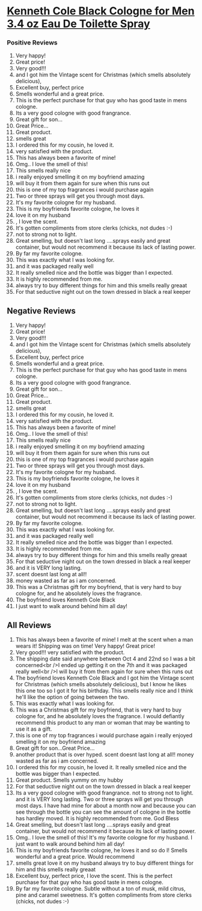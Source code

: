 # [Kenneth Cole Black Cologne for Men 3.4 oz Eau De Toilette Spray](https://products.checkmycream.com/products/kenneth-cole-black-cologne-for-men-3.4-oz-eau-de-toilette-spray.html)

### Positive Reviews

<ol>
      <li>Very happy!</li>
      <li>Great price!</li>
      <li>Very good!!!</li>
      <li>and I got him the Vintage scent for Christmas (which smells absolutely delicious),</li>
      <li>Excellent buy, perfect price</li>
      <li>Smells wonderful and a great price.</li>
      <li>This is the perfect purchase for that guy who has good taste in mens cologne.</li>
      <li>Its a very good cologne with good frangrance.</li>
      <li>Great gift for son...</li>
      <li>Great Price...</li>
      <li>Great product.</li>
      <li>smells great  </li>
      <li>I ordered this for my cousin,  he loved it.</li>
      <li>very satisfied with the product.</li>
      <li>This has always been a favorite of mine!</li>
      <li>Omg.. I love the smell of this!</li>
      <li>This smells really nice</li>
      <li>i really enjoyed smelling it on my boyfriend amazing</li>
      <li>will buy it from them again for sure when this runs out</li>
      <li>this is one of my top fragrances i would purchase again</li>
      <li>Two or three sprays will get you through most days.</li>
      <li>It&#x27;s my favorite cologne for my husband.</li>
      <li>This is my boyfriends favorite cologne, he loves it</li>
      <li>love it on my husband  </li>
      <li>, I love the scent.</li>
      <li>It&#x27;s gotten compliments from store clerks (chicks, not dudes :-)</li>
      <li>not to strong not to light.</li>
      <li>Great smelling, but doesn&#x27;t last long ....sprays easily and great container, but would not recommend it because its lack of lasting power.</li>
      <li>By far my favorite cologne.  </li>
      <li>This was exactly what I was looking for.</li>
      <li>and it was packaged really well</li>
      <li>It really smelled nice and the bottle was bigger than I expected.</li>
      <li>It is highly recommended from me.</li>
      <li>always try to buy different things for him and this smells really greaat</li>
      <li>For that seductive night out on the town dressed in black a real keeper</li>
</ol>


<h2>Negative Reviews</h2>
<ol>
<li> Very happy!</li>
<li> Great price!</li>
<li> Very good!!!</li>
<li> and I got him the Vintage scent for Christmas (which smells absolutely delicious),</li>
<li> Excellent buy, perfect price</li>
<li> Smells wonderful and a great price.</li>
<li> This is the perfect purchase for that guy who has good taste in mens cologne.</li>
<li> Its a very good cologne with good frangrance.</li>
<li> Great gift for son...</li>
<li> Great Price...</li>
<li> Great product.</li>
<li> smells great  </li>
<li> I ordered this for my cousin,  he loved it.</li>
<li> very satisfied with the product.</li>
<li> This has always been a favorite of mine!</li>
<li> Omg.. I love the smell of this!</li>
<li> This smells really nice</li>
<li> i really enjoyed smelling it on my boyfriend amazing</li>
<li> will buy it from them again for sure when this runs out</li>
<li> this is one of my top fragrances i would purchase again</li>
<li> Two or three sprays will get you through most days.</li>
<li> It&#x27;s my favorite cologne for my husband.</li>
<li> This is my boyfriends favorite cologne, he loves it</li>
<li> love it on my husband  </li>
<li> , I love the scent.</li>
<li> It&#x27;s gotten compliments from store clerks (chicks, not dudes :-)</li>
<li> not to strong not to light.</li>
<li> Great smelling, but doesn&#x27;t last long ....sprays easily and great container, but would not recommend it because its lack of lasting power.</li>
<li> By far my favorite cologne.  </li>
<li> This was exactly what I was looking for.</li>
<li> and it was packaged really well</li>
<li> It really smelled nice and the bottle was bigger than I expected.</li>
<li> It is highly recommended from me.</li>
<li> always try to buy different things for him and this smells really greaat</li>
<li> For that seductive night out on the town dressed in black a real keeper</li>
<li> and it is VERY long lasting.</li>
<li> scent doesnt last long at all!!</li>
<li> money wasted as far as i am concerned.</li>
<li> This was a Christmas gift for my boyfriend, that is very hard to buy cologne for, and he absolutely loves the fragrance.  </li>
<li> The boyfriend loves Kenneth Cole Black</li>
<li> I just want to walk around behind him all day!</li>
</ol>

<h2>All Reviews</h2>

<ol>
    <li> This has always been a favorite of mine! I melt at the scent when a man wears it! Shipping was on time! Very happy! Great price!</li>
    <li> Very good!!! very satisfied with the product.</li>
    <li> The shipping date said anywhere between Oct 4 and 22nd so I was a bit concerned&lt;br /&gt;I ended up getting it on the 7th and it was packaged really well&lt;br /&gt;I will buy it from them again for sure when this runs out</li>
    <li> The boyfriend loves Kenneth Cole Black and I got him the Vintage scent for Christmas (which smells absolutely delicious), but I know he likes this one too so I got it for his birthday. This smells really nice and I think he&#x27;ll like the option of going between the two.</li>
    <li> This was exactly what I was looking for.</li>
    <li> This was a Christmas gift for my boyfriend, that is very hard to buy cologne for, and he absolutely loves the fragrance.  I would defiantly recommend this product to any man or woman that may be wanting to use it as a gift.</li>
    <li> this is one of my top fragrances i would purchase again i really enjoyed smelling it on my boyfriend amazing</li>
    <li> Great gift for son...Great Price...</li>
    <li> another product that is over hyped. scent doesnt last long at all!! money wasted as far as i am concerned.</li>
    <li> I ordered this for my cousin,  he loved it. It really smelled nice and the bottle was bigger than I expected.</li>
    <li> Great product. Smells yummy on my hubby</li>
    <li> For that seductive night out on the town dressed in black a real keeper</li>
    <li> Its a very good cologne with good frangrance. not to strong not to light. and it is VERY long lasting. Two or three sprays will get you through most days. I have had mine for about a month now and because you can see through the bottle you can see the amount of cologne in the bottle has hardley moved. It is highly recommended from me. God Bless</li>
    <li> Great smelling, but doesn&#x27;t last long ....sprays easily and great container, but would not recommend it because its lack of lasting power.</li>
    <li> Omg.. I love the smell of this! It&#x27;s my favorite cologne for my husband. I just want to walk around behind him all day!</li>
    <li> This is my boyfriends favorite cologne, he loves it and so do I! Smells wonderful and a great price. Would recommend</li>
    <li> smells great  love it on my husband  always try to buy different things for him and this smells really greaat</li>
    <li> Excellent buy, perfect price, I love the scent. This is the perfect purchase for that guy who has good taste in mens cologne.</li>
    <li> By far my favorite cologne.  Subtle without a ton of musk, mild citrus, pine and caramel sweetness.  It&#x27;s gotten compliments from store clerks (chicks, not dudes :-)</li>
</ol>




